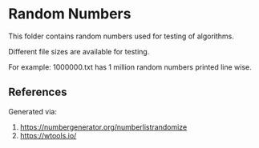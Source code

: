 # Random Numbers

This folder contains random numbers used for testing of algorithms.

Different file sizes are available for testing. 

For example: 1000000.txt has 1 million random numbers printed line wise.

## References

Generated via: 
1. https://numbergenerator.org/numberlistrandomize
2. https://wtools.io/
